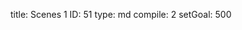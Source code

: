 title:          Scenes 1
ID:             51
type:           md
compile:        2
setGoal:        500


